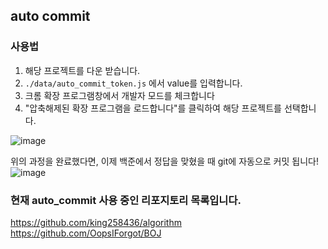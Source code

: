 ## auto commit

### 사용법
1. 해당 프로젝트를 다운 받습니다.
2. `./data/auto_commit_token.js` 에서 value를 입력합니다.
3. 크롬 확장 프로그램창에서 개발자 모드를 체크합니다
4. "압축해제된 확장 프로그램을 로드합니다"를 클릭하여 해당 프로젝트를 선택합니다.

![image](https://user-images.githubusercontent.com/74577714/230722517-70134951-e8fa-4d3d-8bb2-cfb3401d8b2c.png)

위의 과정을 완료했다면, 
이제 백준에서 정답을 맞혔을 때 git에 자동으로 커밋 됩니다!
![image](https://user-images.githubusercontent.com/74577714/230722781-63111fcd-be01-410c-b0a2-4e763ec03da5.png)

### 현재 auto_commit 사용 중인 리포지토리 목록입니다.

https://github.com/king258436/algorithm <br>
https://github.com/OopsIForgot/BOJ

